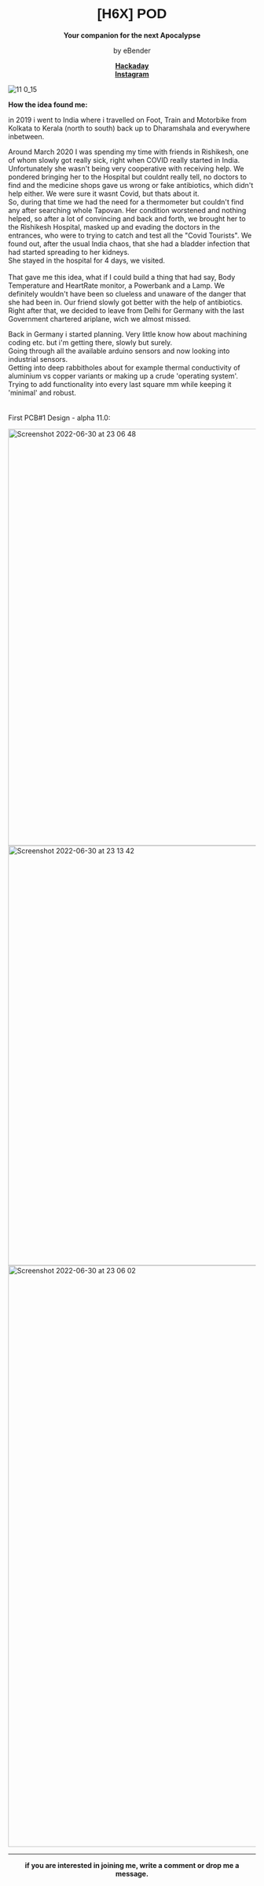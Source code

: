 
<h1 style="font-family:Helvetica;", align=center>[H6X] POD</h1>
<p align=center><b>Your companion for the next Apocalypse</b>
<p align=center>by eBender
  
  <p align=center><b><a href="https://hackaday.io/project/177083-h6x-pod">Hackaday</a> <br>
<a href="https://www.instagram.com/zen.diy/">Instagram</a>
<br></b>
  
  ![11 0_15](https://user-images.githubusercontent.com/46021872/176563012-0dca9e1a-32f1-47ff-ae72-9348d3f23194.jpg)

<p><b>How the idea found me:</b><br/>

in 2019 i went to India where i travelled on Foot, Train and Motorbike from Kolkata to Kerala (north to south) back up to Dharamshala and everywhere inbetween. 
  
Around March 2020 I was spending my time with friends in Rishikesh, one of whom slowly got really sick, right when COVID really started in India. Unfortunately she wasn't being very cooperative with receiving help.
We pondered bringing her to the Hospital but couldnt really tell, no doctors to find and the medicine shops gave us wrong or fake antibiotics, which didn't help either. We were sure it wasnt Covid, but thats about it.<br>
So, during that time we had the need for a thermometer but couldn't find any after searching whole Tapovan.
Her condition worstened and nothing helped, so after a lot of convincing and back and forth, we brought her to the Rishikesh Hospital, masked up and evading the doctors in the entrances, who were to trying to catch and test all the "Covid Tourists".
We found out, after the usual India chaos, that she had a bladder infection that had started spreading to her kidneys. <br/>
She stayed in the hospital for 4 days, we visited. 
<br/>
<br/>
That gave me this idea, what if I could build a thing that had say, Body Temperature and HeartRate monitor, a Powerbank and a Lamp.
We definitely wouldn't have been so clueless and unaware of the danger that she had been in.
Our friend slowly got better with the help of antibiotics. Right after that, we decided to leave from Delhi for Germany with the last 
Government chartered ariplane, wich we almost missed. <br/>

Back in Germany i started planning. Very little know how about machining coding etc. but i'm getting there, slowly but surely. <br/>
Going through all the available arduino sensors and now looking into industrial sensors. <br/>
Getting into deep rabbitholes about for example thermal conductivity of aluminium vs copper variants or making up a crude 'operating system'. <br/>
Trying to add functionality into every last square mm while keeping it 'minimal' and robust. <br/>
<br/>
<br/>
First PCB#1 Design - alpha 11.0:

<img width="848" alt="Screenshot 2022-06-30 at 23 06 48" src="https://user-images.githubusercontent.com/46021872/176778421-4350a6ea-ec49-45ef-bc7c-b37c9a0fc0f1.png">

<img width="854" alt="Screenshot 2022-06-30 at 23 13 42" src="https://user-images.githubusercontent.com/46021872/176779360-bc40b487-3a19-4d72-a5d6-23dc3f899f1f.png">

<img width="1183" alt="Screenshot 2022-06-30 at 23 06 02" src="https://user-images.githubusercontent.com/46021872/176778495-121944c1-e763-45b8-9845-dd23261ba6b5.png">

______________________________________________________________________________
<p align=center><b>if you are interested in joining me, write a comment or drop me a message.</b></p>
